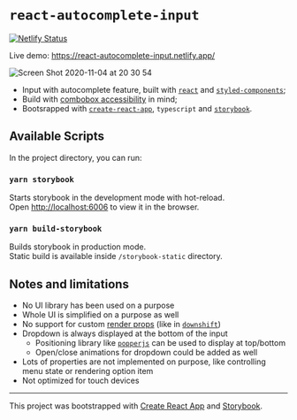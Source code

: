 # `react-autocomplete-input`

[![Netlify Status](https://api.netlify.com/api/v1/badges/4d3b35d6-eb77-44a5-bb52-47840dcbcbff/deploy-status)](https://app.netlify.com/sites/react-autocomplete-input/deploys)

Live demo: https://react-autocomplete-input.netlify.app/

![Screen Shot 2020-11-04 at 20 30 54](https://user-images.githubusercontent.com/3536796/98162001-f6612000-1ee0-11eb-9c1d-b2e6c5fac661.png)

- Input with autocomplete feature, built with [`react`](https://reactjs.org/) and [`styled-components`](https://styled-components.com/);
- Build with [combobox accessibility](https://www.w3.org/TR/wai-aria-practices/examples/combobox/aria1.1pattern/listbox-combo.html) in mind;
- Bootsrapped with [`create-react-app`](https://github.com/facebook/create-react-app), `typescript` and [`storybook`](https://github.com/storybookjs/storybook).

## Available Scripts

In the project directory, you can run:

### `yarn storybook`

Starts storybook in the development mode with hot-reload.<br />
Open [http://localhost:6006](http://localhost:6006) to view it in the browser.

### `yarn build-storybook`

Builds storybook in production mode.<br />
Static build is available inside `/storybook-static` directory.

## Notes and limitations

- No UI library has been used on a purpose
- Whole UI is simplified on a purpose as well
- No support for custom [render props](https://cdb.reacttraining.com/use-a-render-prop-50de598f11ce?gi=c13ea35cde72) (like in [`downshift`](https://github.com/downshift-js/downshift))
- Dropdown is always displayed at the bottom of the input
  - Positioning library like [`popperjs`](https://github.com/popperjs/popper-core) can be used to display at top/bottom
  - Open/close animations for dropdown could be added as well
- Lots of properties are not implemented on purpose, like controlling menu state or rendering option item
- Not optimized for touch devices

---

This project was bootstrapped with [Create React App](https://github.com/facebook/create-react-app) and [Storybook](https://github.com/storybookjs/storybook).
